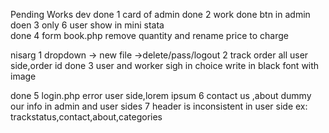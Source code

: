 Pending Works
dev 
 done 1 card of admin
 done 2 work done btn in admin
 doen 3 only 6 user show in mini stata   
 done 4 form book.php remove quantity and rename price to charge
 
nisarg
            1  dropdown -> new file ->delete/pass/logout
            2  track order all user side,order id
   done     3  user and worker sigh in choice write in black font with image
 
 done   5  login.php error user side,lorem ipsum
            6  contact us ,about dummy our info in admin and user sides
            7  header is inconsistent in user side ex: trackstatus,contact,about,categories
         
